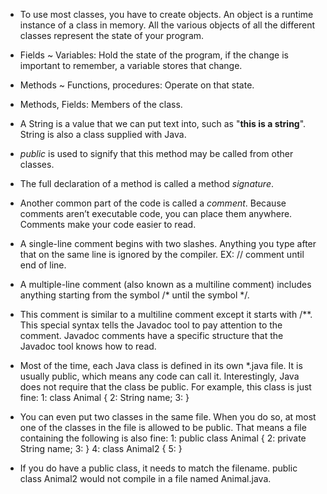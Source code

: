 - To use most classes, you have to create objects. An object is a runtime instance of a class in memory. All the various objects of all the different classes represent the state of your program.

- Fields ~ Variables: Hold the state of the program, if the change is important to remember, a variable stores that change.

- Methods ~ Functions, procedures: Operate on that state.

- Methods, Fields: Members of the class.

- A String is a value that we can put text into, such as "__this is a string__". String is also a class supplied with Java.

- *public* is used to signify that this method may be called from other classes.

- The full declaration of a method is called a method *signature*.

- Another common part of the code is called a *comment*. Because comments aren’t executable code, you can place them anywhere. Comments make your code easier to read.

- A single-line comment begins with two slashes. Anything you type after that on the same line is ignored by the compiler.
EX: // comment until end of line.

- A multiple-line comment (also known as a multiline comment) includes anything starting from the symbol /* until the symbol */.

- This comment is similar to a multiline comment except it starts with /**. This special syntax tells the Javadoc tool to pay attention to the comment. Javadoc comments have a specific structure that the Javadoc tool knows how to read.

- Most of the time, each Java class is defined in its own *.java file. It is usually public, which means any code can call it. Interestingly, Java does not require that the class be public. For example, this class is just fine:
1: class Animal {
2:    String name;
3: }

- You can even put two classes in the same file. When you do so, at most one of the classes in the file is allowed to be public. That means a file containing the following is also fine:
1: public class Animal {
2:    private String name;
3: }
4: class Animal2 {
5: }

- If you do have a public class, it needs to match the filename. public class Animal2 would not compile in a file named Animal.java.